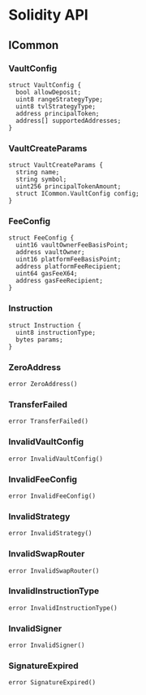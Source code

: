 # Solidity API

## ICommon

### VaultConfig

```solidity
struct VaultConfig {
  bool allowDeposit;
  uint8 rangeStrategyType;
  uint8 tvlStrategyType;
  address principalToken;
  address[] supportedAddresses;
}
```

### VaultCreateParams

```solidity
struct VaultCreateParams {
  string name;
  string symbol;
  uint256 principalTokenAmount;
  struct ICommon.VaultConfig config;
}
```

### FeeConfig

```solidity
struct FeeConfig {
  uint16 vaultOwnerFeeBasisPoint;
  address vaultOwner;
  uint16 platformFeeBasisPoint;
  address platformFeeRecipient;
  uint64 gasFeeX64;
  address gasFeeRecipient;
}
```

### Instruction

```solidity
struct Instruction {
  uint8 instructionType;
  bytes params;
}
```

### ZeroAddress

```solidity
error ZeroAddress()
```

### TransferFailed

```solidity
error TransferFailed()
```

### InvalidVaultConfig

```solidity
error InvalidVaultConfig()
```

### InvalidFeeConfig

```solidity
error InvalidFeeConfig()
```

### InvalidStrategy

```solidity
error InvalidStrategy()
```

### InvalidSwapRouter

```solidity
error InvalidSwapRouter()
```

### InvalidInstructionType

```solidity
error InvalidInstructionType()
```

### InvalidSigner

```solidity
error InvalidSigner()
```

### SignatureExpired

```solidity
error SignatureExpired()
```

